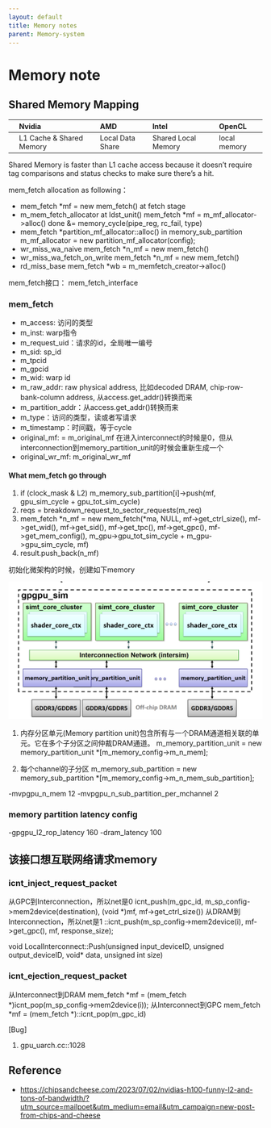 ```yaml
---
layout: default
title: Memory notes
parent: Memory-system
---
```


# Memory note

## Shared Memory Mapping

|   |Nvidia       |AMD              |Intel              |OpenCL      |
|:--|:--          |:--              |:--                |:--         |
|   |L1 Cache & Shared Memory|Local Data Share |Shared Local Memory|local memory|

Shared Memory is faster than L1 cache access because it doesn’t require tag comparisons and status checks to make sure there’s a hit.

mem_fetch allocation as following：

- mem_fetch *mf = new mem_fetch() at fetch stage
- m_mem_fetch_allocator at ldst_unit()
  mem_fetch *mf = m_mf_allocator->alloc()
  done &= memory_cycle(pipe_reg, rc_fail, type)
- mem_fetch *partition_mf_allocator::alloc() in memory_sub_partition
  m_mf_allocator = new partition_mf_allocator(config);
- wr_miss_wa_naive
  mem_fetch *n_mf = new mem_fetch()
- wr_miss_wa_fetch_on_write
  mem_fetch *n_mf = new mem_fetch()
- rd_miss_base
  mem_fetch *wb = m_memfetch_creator->alloc()  

mem_fetch接口：
mem_fetch_interface

### mem_fetch

- m_access: 访问的类型
- m_inst: warp指令
- m_request_uid：请求的id，全局唯一编号
- m_sid: sp_id
- m_tpcid
- m_gpcid
- m_wid: warp id
- m_raw_addr: raw physical address, 比如decoded DRAM, chip-row-bank-column address, 从access.get_addr()转换而来
- m_partition_addr：从access.get_addr()转换而来
- m_type：访问的类型，读或者写请求
- m_timestamp：时间戳，等于cycle
- original_mf: = m_original_mf  在进入interconnect的时候是0，但从interconnection到memory_partition_unit的时候会重新生成一个
- original_wr_mf: m_original_wr_mf

#### What mem_fetch go through

1. if (clock_mask & L2) m_memory_sub_partition[i]->push(mf, gpu_sim_cycle + gpu_tot_sim_cycle)
2. reqs = breakdown_request_to_sector_requests(m_req)
3. mem_fetch *n_mf = new mem_fetch(*ma, NULL, mf->get_ctrl_size(), mf->get_wid(), mf->get_sid(), mf->get_tpc(), mf->get_gpc(), mf->get_mem_config(), m_gpu->gpu_tot_sim_cycle + m_gpu->gpu_sim_cycle, mf)
4. result.push_back(n_mf)

初始化微架构的时候，创建如下memory

![mem](../../_images/2023-07-31_112958.png)

1. 内存分区单元(Memory partition unit)包含所有与一个DRAM通道相关联的单元。它在多个子分区之间仲裁DRAM通道。
m_memory_partition_unit = new memory_partition_unit *[m_memory_config->m_n_mem];

1. 每个channel的子分区
m_memory_sub_partition = new memory_sub_partition *[m_memory_config->m_n_mem_sub_partition];

-mvpgpu_n_mem 12
-mvpgpu_n_sub_partition_per_mchannel 2

### memory partition latency config

-gpgpu_l2_rop_latency 160
-dram_latency 100

## 该接口想互联网络请求memory

### icnt_inject_request_packet

从GPC到Interconnection，所以net是0
icnt_push(m_gpc_id, m_sp_config->mem2device(destination), (void *)mf, mf->get_ctrl_size())
从DRAM到Interconnection，所以net是1
::icnt_push(m_sp_config->mem2device(i), mf->get_gpc(), mf, response_size);

void LocalInterconnect::Push(unsigned input_deviceID, unsigned output_deviceID, void* data, unsigned int size)

### icnt_ejection_request_packet

从Interconnect到DRAM
mem_fetch *mf = (mem_fetch *)icnt_pop(m_sp_config->mem2device(i));
从Interconnect到GPC
mem_fetch *mf = (mem_fetch *)::icnt_pop(m_gpc_id)

[Bug]

1. gpu_uarch.cc::1028

## Reference

- <https://chipsandcheese.com/2023/07/02/nvidias-h100-funny-l2-and-tons-of-bandwidth/?utm_source=mailpoet&utm_medium=email&utm_campaign=new-post-from-chips-and-cheese>
